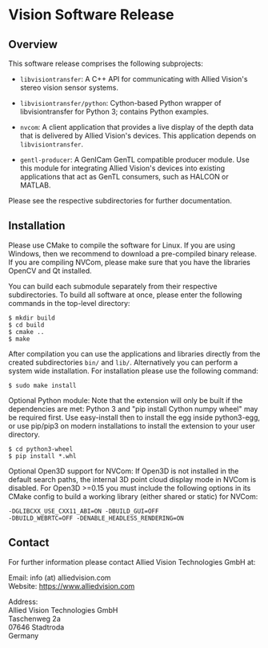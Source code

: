 Vision Software Release
==============================

Overview
--------

This software release comprises the following subprojects:

* `libvisiontransfer`: A C++ API for communicating with Allied Vision's
  stereo vision sensor systems.

* `libvisiontransfer/python`: Cython-based Python wrapper of
  libvisiontransfer for Python 3; contains Python examples.

* `nvcom`: A client application that provides a live display of the
  depth data that is delivered by Allied Vision's devices. This application
  depends on `libvisiontransfer`.

* `gentl-producer`: A GenICam GenTL compatible producer module. Use this
  module for integrating Allied Vision's devices into existing applications that
  act as GenTL consumers, such as HALCON or MATLAB.

Please see the respective subdirectories for further documentation.


Installation
------------

Please use CMake to compile the software for Linux. If you are using
Windows, then we recommend to download a pre-compiled binary release.
If you are compiling NVCom, please make sure that you have the
libraries OpenCV and Qt installed.

You can build each submodule separately from their respective
subdirectories. To build all software at once, please enter the
following commands in the top-level directory:

    $ mkdir build
    $ cd build
    $ cmake ..
    $ make

After compilation you can use the applications and libraries directly
from the created subdirectories `bin/` and `lib/`. Alternatively you
can perform a system wide installation. For installation please use the
following command:

    $ sudo make install

Optional Python module:
Note that the extension will only be built if the dependencies are met:
Python 3 and "pip install Cython numpy wheel" may be required first.
Use easy-install then to install the egg inside python3-egg, or use
pip/pip3 on modern installations to install the extension to your
user directory.

    $ cd python3-wheel
    $ pip install *.whl

Optional Open3D support for NVCom:
If Open3D is not installed in the default search paths, the internal
3D point cloud display mode in NVCom is disabled.
For Open3D >=0.15 you must include the following options in its CMake
config to build a working library (either shared or static) for NVCom:

    -DGLIBCXX_USE_CXX11_ABI=ON -DBUILD_GUI=OFF
    -DBUILD_WEBRTC=OFF -DENABLE_HEADLESS_RENDERING=ON

Contact
-------

For further information please contact Allied Vision Technologies GmbH at:

Email: info (at) alliedvision.com  
Website: https://www.alliedvision.com

Address:  
Allied Vision Technologies GmbH  
Taschenweg 2a  
07646 Stadtroda  
Germany
